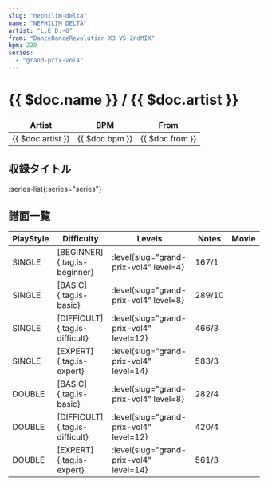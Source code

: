 ```yaml
---
slug: "nephilim-delta"
name: "NEPHILIM DELTA"
artist: "L.E.D.-G"
from: "DanceDanceRevolution X3 VS 2ndMIX"
bpm: 220
series:
  - "grand-prix-vol4"
---
```


# {{ $doc.name }} / {{ $doc.artist }}

|Artist|BPM|From|
|------|---|----|
|{{ $doc.artist }}|{{ $doc.bpm }}|{{ $doc.from }}|

## 収録タイトル

:series-list{:series="series"}

## 譜面一覧

|PlayStyle|Difficulty|Levels|Notes|Movie|
|---------|----------|------|-----|-----|
|SINGLE|[BEGINNER]{.tag.is-beginner}|<div class="field is-grouped is-grouped-multiline"> :level{slug="grand-prix-vol4" level=4}</div>|167/1||
|SINGLE|[BASIC]{.tag.is-basic}|<div class="field is-grouped is-grouped-multiline"> :level{slug="grand-prix-vol4" level=8}</div>|289/10||
|SINGLE|[DIFFICULT]{.tag.is-difficult}|<div class="field is-grouped is-grouped-multiline"> :level{slug="grand-prix-vol4" level=12}</div>|466/3||
|SINGLE|[EXPERT]{.tag.is-expert}|<div class="field is-grouped is-grouped-multiline"> :level{slug="grand-prix-vol4" level=14}</div>|583/3||
|DOUBLE|[BASIC]{.tag.is-basic}|<div class="field is-grouped is-grouped-multiline"> :level{slug="grand-prix-vol4" level=8}</div>|282/4||
|DOUBLE|[DIFFICULT]{.tag.is-difficult}|<div class="field is-grouped is-grouped-multiline"> :level{slug="grand-prix-vol4" level=12}</div>|420/4||
|DOUBLE|[EXPERT]{.tag.is-expert}|<div class="field is-grouped is-grouped-multiline"> :level{slug="grand-prix-vol4" level=14}</div>|561/3||
